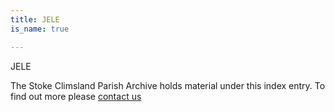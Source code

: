 ```yaml
---
title: JELE
is_name: true

---
```


JELE


The Stoke Climsland Parish Archive holds material under this index entry. To find out more please [contact us](/contact/)
